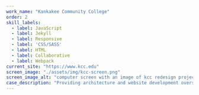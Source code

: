 ```yaml
---
work_name: "Kankakee Community College"
order: 2
skill_labels: 
  - label: JavaScript
  - label: Jekyll
  - label: Responsive
  - label: 'CSS/SASS'
  - label: HTML
  - label: Collaborative
  - label: Webpack
current_site: "https://www.kcc.edu"
screen_image: "./assets/img/kcc-screen.png"
screen_image_alt: "computer screen with an image of kcc redesign project"
case_description: "Providing architecture and website development oversight. Creating a user-friendly experience for editors and users."
---
```

